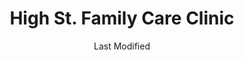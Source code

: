 ---
layout: location-page
date: Last Modified
description: "Local COVID-19 testing is available at High St. Family Care Clinic in Butler, Missouri, USA."
permalink: "locations/missouri/butler/high-st-family-care-clinic/"
tags:
  - locations
  - missouri
title: High St. Family Care Clinic
uniqueName: high-st-family-care-clinic
state: Missouri
stateAbbr: MO
hood: "Butler"
address: "706 S High St. "
city: "Butler"
zip: "64730"
zipsNearby: "66711 66741 66712 66735 66006 66010 66716 66013 66014 66015 66018 66019 66021 66734 66026 66701 66030 66032 66742 66743 66033 66746 66036 66101 66102 66103 66104 66105 66106 66109 66110 66111 66112 66115 66117 66118 66119 66160 66039 66040 66751 66042 66053 66754 66732 66755 66056 66756 66031 66051 66061 66062 66063 66064 66067 66071 66072 66762 66763 66075 66738 66767 66078 66079 66769 66080 66201 66202 66203 66204 66205 66206 66207 66208 66209 66210 66211 66212 66213 66214 66215 66216 66217 66218 66219 66220 66221 66222 66223 66224 66225 66226 66227 66250 66251 66276 66282 66283 66285 66286 66083 66772 66775 66085 66779 66780 66091 66092 64720 64722 64723 64724 64725 65603 64011 64012 64726 64013 64014 64015 64728 64016 64730 64019 64733 64734 64735 64738 64739 64740 64741 64742 65640 64743 64744 65649 65650 64745 64746 64747 64748 64029 64030 64034 64701 64750 65668 64040 65674 64752 64050 64051 64052 64053 64054 64055 64056 64057 64058 64756 64101 64102 64105 64106 64108 64109 64110 64111 64112 64113 64114 64116 64117 64118 64119 64120 64121 64123 64124 64125 64126 64127 64128 64129 64130 64131 64132 64133 64134 64136 64137 64138 64139 64141 64144 64145 64146 64147 64148 64149 64150 64151 64152 64153 64154 64155 64156 64157 64158 64161 64163 64164 64165 64166 64167 64168 64170 64171 64179 64180 64184 64187 64188 64190 64191 64195 64196 64197 64198 64199 64999 64061 64759 64766 64002 64063 64064 64065 64081 64082 64086 64761 64066 64762 64070 64763 64071 64765 64767 64769 64770 64771 64772 64075 64076 64776 64078 64080 65735 64083 64778 64779 64780 64781 64783 64784 65607 65785 64090 64788 64790 64093 65774 65779 65323 65332 65335 65305 65336 65337 65338 65355 65360 64172 64183 64185 64192 64193 64194 64789 64944 66279" 
mapUrl: "http://maps.apple.com/?q=High+St+Family+Care+Clinic&address=706+S+High+St,Butler,Missouri,64730"
locationType: Walk-in
phone: "660-200-7135"
website: "http://www.bcmhospital.com/?page_id=556"
onlineBooking: undefined
closed: undefined
closedUpdate: April 17th, 2020
notes: "By appointment only. Requires phone screen."
days: M, W, Th
hours: 7:30AM-6PM
altDays: Tu, F
altHours: 8AM-5PM
alt2Days: Saturdays
alt2Hours: 8:30AM-11:30AM
ctaMessage: Learn more
ctaUrl: "http://www.bcmhospital.com/?page_id=556"
---